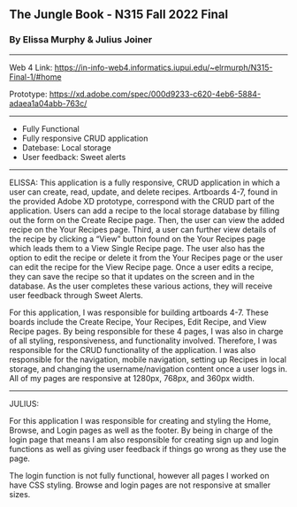 ## The Jungle Book - N315 Fall 2022 Final

### By Elissa Murphy & Julius Joiner

---
Web 4 Link: https://in-info-web4.informatics.iupui.edu/~elrmurph/N315-Final-1/#home

Prototype: https://xd.adobe.com/spec/000d9233-c620-4eb6-5884-adaea1a04abb-763c/

---

- Fully Functional
- Fully responsive CRUD application
- Datebase: Local storage
- User feedback: Sweet alerts

---

ELISSA: 
This application is a fully responsive, CRUD application in which a user can create, read, update, and delete recipes. Artboards 4-7, found in the provided Adobe XD prototype, correspond with the CRUD part of the application. Users can add a recipe to the local storage database by filling out the form on the Create Recipe page. Then, the user can view the added recipe on the Your Recipes page. Third, a user can further view details of the recipe by clicking a “View” button found on the Your Recipes page which leads them to a View Single Recipe page. The user also has the option to edit the recipe or delete it from the Your Recipes page or the user can edit the recipe for the View Recipe page. Once a user edits a recipe, they can save the recipe so that it updates on the screen and in the database. As the user completes these various actions, they will receive user feedback through Sweet Alerts. 

For this application, I was responsible for building artboards 4-7. These boards include the Create Recipe, Your Recipes, Edit Recipe, and View Recipe pages. By being responsible for these 4 pages, I was also in charge of all styling, responsiveness, and functionality involved. Therefore, I was responsible for the CRUD functionality of the application. I was also responsible for the navigation, mobile navigation, setting up Recipes in local storage, and changing the username/navigation content once a user logs in. All of my pages are responsive at 1280px, 768px, and 360px width. 

---

JULIUS: 

For this application I was responsible for creating and styling the Home, Browse, and Login pages as well as the footer. By being in charge of the login page that means I am also responsible for creating sign up and login functions as well as giving user feedback if things go wrong as they use the page. 

The login function is not fully functional, however all pages I worked on have CSS styling.
Browse and login pages are not responsive at smaller sizes.
